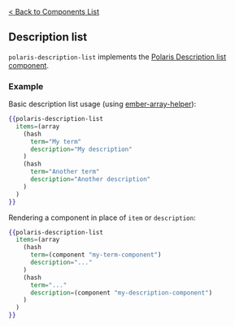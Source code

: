 [< Back to Components List](../README.md#components)

## Description list

`polaris-description-list` implements the [Polaris Description list component](https://polaris.shopify.com/components/lists/description-list).

### Example

Basic description list usage (using [ember-array-helper](https://github.com/kellyselden/ember-array-helper)):

```hbs
{{polaris-description-list
  items=(array
    (hash
      term="My term"
      description="My description"
    )
    (hash
      term="Another term"
      description="Another description"
    )
  )
}}
```

Rendering a component in place of `item` or `description`:

```hbs
{{polaris-description-list
  items=(array
    (hash
      term=(component "my-term-component")
      description="..."
    )
    (hash
      term="..."
      description=(component "my-description-component")
    )
  )
}}
```

